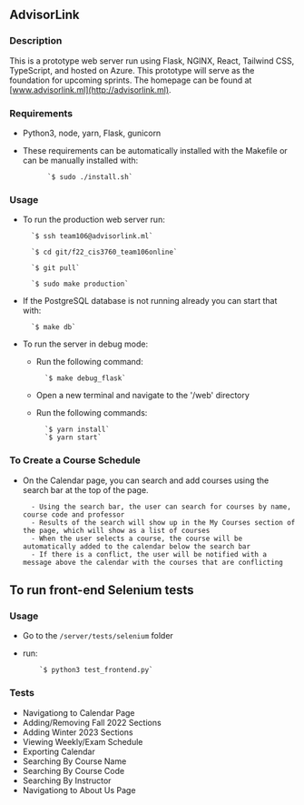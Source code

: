 ## AdvisorLink

### Description

This is a prototype web server run using Flask, NGINX, React, Tailwind CSS, TypeScript, and hosted on Azure. This prototype will serve as the foundation for upcoming sprints. The homepage can be found at [www.advisorlink.ml](http://advisorlink.ml).

### Requirements

- Python3, node, yarn, Flask, gunicorn
- These requirements can be automatically installed with the Makefile or can be manually installed with:

            `$ sudo ./install.sh`

### Usage

- To run the production web server run:

        `$ ssh team106@advisorlink.ml`

        `$ cd git/f22_cis3760_team106online`

        `$ git pull`

        `$ sudo make production`

- If the PostgreSQL database is not running already you can start that with:

        `$ make db`

- To run the server in debug mode:

  - Run the following command:

          `$ make debug_flask`

  - Open a new terminal and navigate to the '/web' directory
  - Run the following commands:

          `$ yarn install`
          `$ yarn start`

### To Create a Course Schedule

- On the Calendar page, you can search and add courses using the search bar at the top of the page.

        - Using the search bar, the user can search for courses by name, course code and professor
        - Results of the search will show up in the My Courses section of the page, which will show as a list of courses
        - When the user selects a course, the course will be automatically added to the calendar below the search bar
        - If there is a conflict, the user will be notified with a message above the calendar with the courses that are conflicting

## To run front-end Selenium tests

### Usage

- Go to the `/server/tests/selenium` folder
- run:

          `$ python3 test_frontend.py`

### Tests

- Navigationg to Calendar Page
- Adding/Removing Fall 2022 Sections
- Adding Winter 2023 Sections
- Viewing Weekly/Exam Schedule
- Exporting Calendar
- Searching By Course Name
- Searching By Course Code
- Searching By Instructor
- Navigationg to About Us Page
